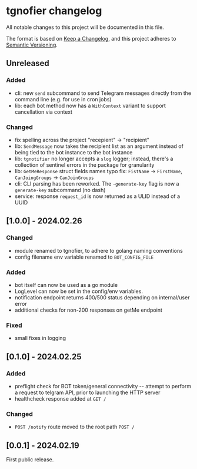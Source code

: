 # tgnofier changelog

All notable changes to this project will be documented in this file.

The format is based on [Keep a Changelog](https://keepachangelog.com/en/1.1.0/),
and this project adheres to [Semantic Versioning](https://semver.org/spec/v2.0.0.html).

## Unreleased

### Added 
- cli: new `send` subcommand to send Telegram messages directly from the command
    line (e.g. for use in cron jobs)
- lib: each bot method now has a `WithContext` variant to support cancellation via context
### Changed
- fix spelling across the project "recepient" -> "recipient"
- lib: `SendMessage` now takes the recipient list as an argument 
    instead of being tied to the bot instance to the bot instance
- lib: `tgnotifier` no longer accepts a `slog` logger; instead,
    there's a collection of sentinel errors in the package for granularity
- lib: `GetMeResponse` struct fields names typo fix: 
    `FistName` -> `FirstName`, `CanJoingGroups` -> `CanJoinGroups`
- cli: CLI parsing has been reworked. The `-generate-key` flag is now 
    a `generate-key` subcommand (no dash)
- service: response `request_id` is now returned as a ULID instead of a UUID

## [1.0.0] - 2024.02.26
### Changed
- module renamed to tgnofier, to adhere to golang naming conventions
- config filename env variable renamed to `BOT_CONFIG_FILE`
### Added
- bot itself can now be used as a go module
- LogLevel can now be set in the config/env variables.
- notification endpoint returns 400/500 status depending on internal/user error
- additional checks for non-200 responses on getMe endpoint
### Fixed
- small fixes in logging

## [0.1.0] - 2024.02.25
### Added
- preflight check for BOT token/general connectivity -- attempt to perform a request 
  to telgram API, prior to launching the HTTP server
- healthcheck response added at `GET /`
### Changed
- `POST /notify` route moved to the root path `POST /`

## [0.0.1] - 2024.02.19
First public release.